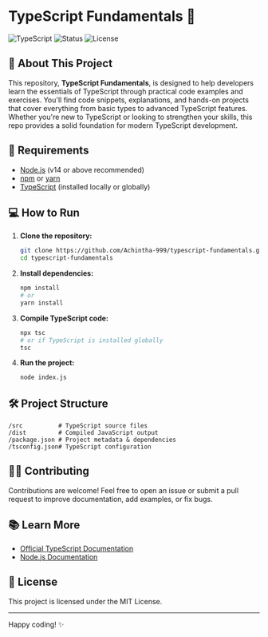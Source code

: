 # TypeScript Fundamentals 🚀

![TypeScript](https://img.shields.io/badge/Language-TypeScript-blue?logo=typescript)
![Status](https://img.shields.io/badge/Status-Active-success?style=flat)
![License](https://img.shields.io/badge/License-MIT-green.svg)

## 📖 About This Project

This repository, **TypeScript Fundamentals**, is designed to help developers learn the essentials of TypeScript through practical code examples and exercises. You'll find code snippets, explanations, and hands-on projects that cover everything from basic types to advanced TypeScript features. Whether you're new to TypeScript or looking to strengthen your skills, this repo provides a solid foundation for modern TypeScript development.

## 📝 Requirements

- [Node.js](https://nodejs.org/) (v14 or above recommended)
- [npm](https://www.npmjs.com/) or [yarn](https://yarnpkg.com/)
- [TypeScript](https://www.typescriptlang.org/) (installed locally or globally)

## 💻 How to Run

1. **Clone the repository:**
   ```bash
   git clone https://github.com/Achintha-999/typescript-fundamentals.git
   cd typescript-fundamentals
   ```

2. **Install dependencies:**
   ```bash
   npm install
   # or
   yarn install
   ```

3. **Compile TypeScript code:**
   ```bash
   npx tsc
   # or if TypeScript is installed globally
   tsc
   ```

4. **Run the project:**
   ```bash
   node index.js
   ```

  
## 🛠️ Project Structure

```
/src          # TypeScript source files
/dist         # Compiled JavaScript output
/package.json # Project metadata & dependencies
/tsconfig.json# TypeScript configuration
```

## 🧑‍💻 Contributing

Contributions are welcome! Feel free to open an issue or submit a pull request to improve documentation, add examples, or fix bugs.

## 📚 Learn More

- [Official TypeScript Documentation](https://www.typescriptlang.org/docs/)
- [Node.js Documentation](https://nodejs.org/en/docs/)

## 📄 License

This project is licensed under the MIT License.

---

Happy coding! ✨




   

   
